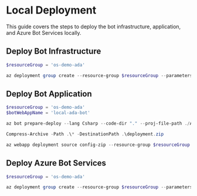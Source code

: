 # Local Deployment

This guide covers the steps to deploy the bot infrastructure, application, and Azure Bot Services locally.

## Deploy Bot Infrastructure

```powershell
$resourceGroup = 'os-demo-ada'

az deployment group create --resource-group $resourceGroup --parameters BotApp.bicepparam
```

## Deploy Bot Application

```powershell
$resourceGroup = 'os-demo-ada'
$botWebAppName = 'local-ada-bot'

az bot prepare-deploy --lang Csharp --code-dir "." --proj-file-path ./AdaBot.csproj

Compress-Archive -Path .\* -DestinationPath .\deployment.zip

az webapp deployment source config-zip --resource-group $resourceGroup --name $botWebAppName --src .\deployment.zip

```

## Deploy Azure Bot Services

```powershell
$resourceGroup = 'os-demo-ada'

az deployment group create --resource-group $resourceGroup --parameters AzureBot.bicepparam
```

